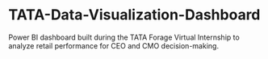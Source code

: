 # TATA-Data-Visualization-Dashboard
Power BI dashboard built during the TATA Forage Virtual Internship to analyze retail performance for CEO and CMO decision-making.
